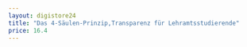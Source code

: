 ```yaml
---
layout: digistore24
title: "Das 4-Säulen-Prinzip,Transparenz für Lehramtsstudierende"
price: 16.4
---
```

